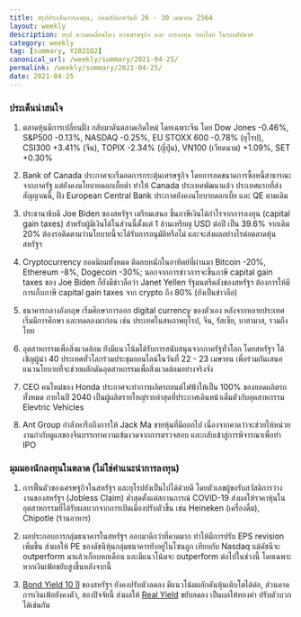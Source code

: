 ```yaml
---
title: สรุปประเด็นการลงทุน, ก่อนสัปดาห์วันที่ 26 - 30 เมษายน 2564
layout: weekly
description: สรุป ความเคลื่อนไหว ทางเศรษฐกิจ และ การลงทุน รอบโลก ในรอบสัปดาห์
category: weekly
tag: [summary, Y2021Q2]
canonical_url: /weekly/summary/2021-04-25/
permalink: /weekly/summary/2021-04-25/
date: 2021-04-25
---
```


### ประเด็นน่าสนใจ

1. ตลาดหุ้นมีการเปลี่ยนฝั่ง กลับมาดันตลาดเกิดใหม่ โดยเฉพาะจีน โดย Dow Jones -0.46%, S&P500 -0.13%, NASDAQ -0.25%, EU STOXX 600 -0.78% (ยุโรป), CSI300 +3.41% (จีน), TOPIX -2.34% (ญี่ปุ่น), VN100 (เวียดนาม) +1.09%, SET +0.30%

2. Bank of Canada ประกาศจะเริ่มลดการกระตุ้นเศรษฐกิจ โดยการลดขนาดการซื้อหนี้สาธารณะจากภาครัฐ แต่ยังคงนโยบายดอกเบี้ยต่ำ ทำให้ Canada ประเทศพัฒนาแล้ว ประเทศแรกที่ส่งสัญญาณนี้, ฝั่ง European Central Bank ประกาศยังคงนโยบายดอกเบี้ย และ QE ตามเดิม

3. ประธานาธิบดี Joe Biden ของสหรัฐฯ เตรียมเสนอ ขึ้นภาษีเงินได้กำไรจากการลงทุน (capital gain taxes) สำหรับผู้มีเงินได้ในส่วนนี้ตั้งแต่ 1 ล้านเหรียญ USD ต่อปี เป็น 39.6% จากเดิม 20% ต้องรอติดตามว่านโยบายนี้จะได้รับการอนุมัติหรือไม่ และจะส่งผลอย่างไรต่อตลาดหุ้นสหรัฐฯ

4. Cryptocurrency ยอดนิยมทั้งหมด ติดลบหนักในอาทิตย์ที่ผ่านมา Bitcoin -20%, Ethereum -8%, Dogecoin -30%; นอกจากการข่าวการจะขึ้นภาษี capital gain taxes ของ Joe Biden ก็ยังมีข่าวลือว่า Janet Yellen รัฐมนตรีคลังของสหรัฐฯ ต้องการให้มีการเก็บภาษี capital gain taxes จาก crypto ถึง 80% (ยังเป็นข่าวลือ)

5. ธนาคารกลางอังกฤษ เริ่มศึกษาการออก digital currency ของตัวเอง หลังจากหลายประเทศเริ่มมีการศึกษา และทดลองมาก่อน เช่น ประเทศในสหภาพยุโรป, จีน, รัสเซีย, บาฮามาส, รวมถึงไทย

6. อุตสาหกรรมเพื่อสิ่งแวดล้อม ยังมีแนวโน้มได้รับการสนับสนุนจากภาครัฐทั่วโลก โดยสหรัฐฯ ได้เชิญผู้นำ 40 ประเทศทั่วโลกร่วมประชุมออนไลน์ในวันที่ 22 - 23 เมษายน เพื่อร่วมกันเสนอแนวนโยบายที่จะช่วยผลักดันอุตสาหกรรมเพื่อสิ่งแวดล้อมอย่างจริงจัง

7. CEO คนใหม่ของ Honda ประกาศจะทำการผลิตรถยนต์ไฟฟ้าให้เป็น 100% ของยอดผลิตรถทั้งหมด ภายในปี 2040 เป็นผู้ผลิตรายใหญ่รายล่าสุดที่ประกาศเดินหน้าเต็มตัวกับอุตสาหกรรม Elevtric Vehicles

8. Ant Group กำลังหารือถึงการให้ Jack Ma ขายหุ้นที่มีออกไป เนื่องจากคาดว่าจะช่วยให้หน่วยงานกำกับดูแลของจีนบรรเทาความเข้มงวดจากการตรวจสอบ และกลับเข้าสู่การพิจารณาเพื่อทำ IPO 


### มุมมองนักลงทุนในตลาด (ไม่ใช่คำแนะนำการลงทุน)

1. การฟื้นตัวของเศรษฐกิจในสหรัฐฯ และยุโรปยังเป็นไปได้ด้วยดี โดยตัวเลขผู้ขอรับสวัสดิการว่างงานของสหรัฐฯ  (Jobless Claim) ต่ำสุดตั้งแต่สถานการณ์ COVID-19 ส่งผลให้ราคาหุ้นในอุตสาหกรรมที่ได้รับผลบวกจากการเปิดเมืองปรับตัวขึ้น เช่น Heineken (เครื่องดื่ม), Chipotle (ร้านอาหาร)

2. ผลประกอบการกลุ่มธนาคารในสหรัฐฯ ออกมาดีกว่าที่คาดมาก ทำให้มีการปรับ EPS revision เพิ่มขึ้น ส่งผลให้ PE ของดัชนีหุ้นกลุ่มธนาคารยังอยู่ในโซนถูก เทียบกับ Nasdaq แม้ดัชนีจะ outperform มาแล้วเกือบหกเดือน และมีแนวโน้มจะ outperform ต่อไปในช่วงนี้ โดยเฉพาะหากเงินเฟ้อขยับสูงขึ้นหลังจากนี้ 

3. [Bond Yield 10 ปี](https://www.treasury.gov/resource-center/data-chart-center/interest-rates/Pages/TextView.aspx?data=yield) ของสหรัฐฯ ยังคงปรับตัวลดลง มีแนวโน้มผลักดันหุ้นเติบโตได้ต่อ, ส่วนคาดการเงินเฟ้อยังคงตัว, สองปัจจัยนี้ ส่งผลให้ [Real Yield](https://www.treasury.gov/resource-center/data-chart-center/interest-rates/Pages/TextView.aspx?data=realyield) ขยับลดลง เป็นผลให้ทองคำ ปรับตัวบวกได้เช่นกัน
